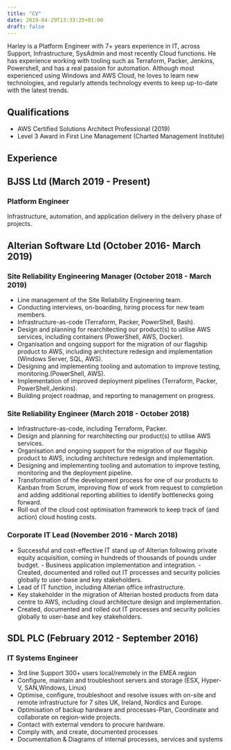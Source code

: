 ```yaml
---
title: "CV"
date: 2019-04-29T13:33:25+01:00
draft: false
---
```

Harley is a Platform Engineer with 7+ years experience in IT, across Support, Infrastructure, SysAdmin and most recently Cloud functions. 
He has experience working with tooling such as Terraform, Packer, Jenkins, Powershell, and has a real passion for automation. 
Although most experienced using Windows and AWS Cloud, he loves to learn new technologies, and regularly attends technology events to keep up-to-date with the latest trends.

## Qualifications
- AWS Certified Solutions Architect Professional (2019)
- Level 3 Award in First Line Management (Charted Management Institute)

## Experience
## BJSS Ltd (March 2019 - Present)
### Platform Engineer
Infrastructure, automation, and application delivery in the delivery phase of projects.
## Alterian Software Ltd (October 2016- March 2019)
### Site Reliability Engineering Manager (October 2018 - March 2019)
- Line management of the Site Reliability Engineering team.
- Conducting interviews, on-boarding, hiring process for new team members.
- Infrastructure-as-code (Terraform, Packer, PowerShell, Bash).
- Design and planning for rearchitecting our product(s) to utilise AWS services, including containers (PowerShell, AWS, Docker).
- Organisation and ongoing support for the migration of our flagship product to AWS, including architecture redesign and implementation (Windows Server, SQL, AWS).
- Designing and implementing tooling and automation to improve testing, monitoring.(PowerShell, AWS).
- Implementation of improved deployment pipelines (Terraform, Packer, PowerShell,Jenkins).
- Building project roadmap, and reporting to management on progress.

### Site Reliability Engineer (March 2018 - October 2018)
- Infrastructure-as-code, including Terraform, Packer.
- Design and planning for rearchitecting our product(s) to utilise AWS services.
- Organisation and ongoing support for the migration of our flagship product to AWS, including architecture redesign and implementation.
- Designing and implementing tooling and automation to improve testing, monitoring and the deployment pipeline.
- Transformation of the development process for one of our products to Kanban from Scrum, improving flow of work from request to completion and adding additional reporting abilities to identify bottlenecks going forward.
- Roll out of the cloud cost optimisation framework to keep track of (and action) cloud hosting costs.

### Corporate IT Lead (November 2016 - March 2018)
- Successful and cost-effective IT stand up of Alterian following private equity acquisition, coming in hundreds of thousands of pounds under budget. - Business application implementation and integration. - Created, documented and rolled out IT processes and security policies globally to user-base and key stakeholders.
- Lead of IT function, including Alterian office infrastructure.
- Key stakeholder in the migration of Alterian hosted products from data centre to AWS, including cloud architecture design and implementation.
- Created, documented and rolled out IT processes and security policies globally to user-base and key stakeholders.

## SDL PLC (February 2012 - September 2016)
### IT Systems Engineer
- 3rd line Support 300+ users local/remotely in the EMEA region
- Configure, maintain and troubleshoot servers and storage (ESX, Hyper-V, SAN,Windows, Linux)
- Optimise, configure, troubleshoot and resolve issues with on-site and remote infrastructure for 7 sites UK, Ireland, Nordics and Europe.
- Optimisation of backup hardware and processes-Plan, Coordinate and collaborate on region-wide projects.
- Contact with external vendors to procure hardware.
- Comply with, and create, documented processes
- Documentation & Diagrams of internal processes, services and systems